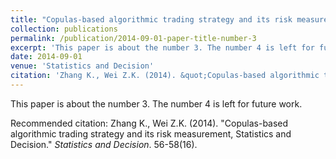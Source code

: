 ```yaml
---
title: "Copulas-based algorithmic trading strategy and its risk measurement"
collection: publications
permalink: /publication/2014-09-01-paper-title-number-3
excerpt: 'This paper is about the number 3. The number 4 is left for future work.'
date: 2014-09-01
venue: 'Statistics and Decision'
citation: 'Zhang K., Wei Z.K. (2014). &quot;Copulas-based algorithmic trading strategy and its risk measurement, Statistics and Decision.&quot; <i>Statistics and Decision</i>. 56-58(16).'
---
```

This paper is about the number 3. The number 4 is left for future work.

Recommended citation: Zhang K., Wei Z.K. (2014). "Copulas-based algorithmic trading strategy and its risk measurement, Statistics and Decision." <i>Statistics and Decision</i>. 56-58(16).